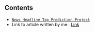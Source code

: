 ## Contents

- [`News Headline Tag Prediction Project`](https://github.com/kumar-mahendra/ML-Projects/tree/main/NLP_Project)
- Link to article written by me : [Link](https://valueml.com/news-headline-category-prediction/)
